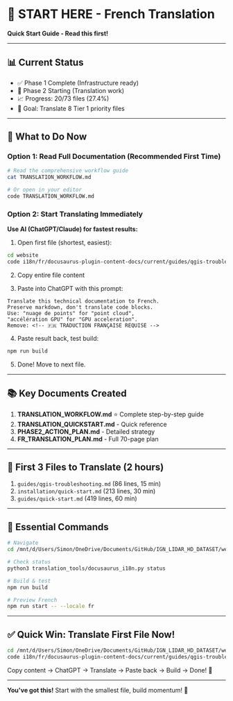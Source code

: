 # 🚀 START HERE - French Translation

**Quick Start Guide - Read this first!**

---

## 📊 Current Status

- ✅ Phase 1 Complete (Infrastructure ready)
- 🎯 Phase 2 Starting (Translation work)
- 📈 Progress: 20/73 files (27.4%)
- 🎯 Goal: Translate 8 Tier 1 priority files

---

## 🎯 What to Do Now

### Option 1: Read Full Documentation (Recommended First Time)

```bash
# Read the comprehensive workflow guide
cat TRANSLATION_WORKFLOW.md

# Or open in your editor
code TRANSLATION_WORKFLOW.md
```

### Option 2: Start Translating Immediately

**Use AI (ChatGPT/Claude) for fastest results:**

1. Open first file (shortest, easiest):
```bash
cd website
code i18n/fr/docusaurus-plugin-content-docs/current/guides/qgis-troubleshooting.md
```

2. Copy entire file content

3. Paste into ChatGPT with this prompt:
```
Translate this technical documentation to French. 
Preserve markdown, don't translate code blocks.
Use: "nuage de points" for "point cloud", 
"accélération GPU" for "GPU acceleration".
Remove: <!-- 🇫🇷 TRADUCTION FRANÇAISE REQUISE -->
```

4. Paste result back, test build:
```bash
npm run build
```

5. Done! Move to next file.

---

## 📚 Key Documents Created

1. **TRANSLATION_WORKFLOW.md** ⭐ Complete step-by-step guide
2. **TRANSLATION_QUICKSTART.md** - Quick reference
3. **PHASE2_ACTION_PLAN.md** - Detailed strategy
4. **FR_TRANSLATION_PLAN.md** - Full 70-page plan

---

## 🎯 First 3 Files to Translate (2 hours)

1. `guides/qgis-troubleshooting.md` (86 lines, 15 min)
2. `installation/quick-start.md` (213 lines, 30 min)  
3. `guides/quick-start.md` (419 lines, 60 min)

---

## 🔧 Essential Commands

```bash
# Navigate
cd /mnt/d/Users/Simon/OneDrive/Documents/GitHub/IGN_LIDAR_HD_DATASET/website

# Check status
python3 translation_tools/docusaurus_i18n.py status

# Build & test
npm run build

# Preview French
npm run start -- --locale fr
```

---

## ✅ Quick Win: Translate First File Now!

```bash
cd /mnt/d/Users/Simon/OneDrive/Documents/GitHub/IGN_LIDAR_HD_DATASET/website
code i18n/fr/docusaurus-plugin-content-docs/current/guides/qgis-troubleshooting.md
```

Copy content → ChatGPT → Translate → Paste back → Build → Done! 🎉

---

**You've got this!** Start with the smallest file, build momentum! 💪
